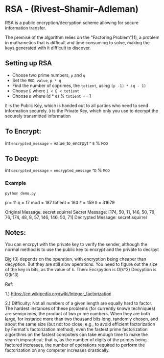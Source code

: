 # RSA - (Rivest–Shamir–Adleman)

RSA is a public encryption/decryption scheme allowing for secure information transfer.

The premise of the algorithm relies on the "Factoring Problem"[1], a problem in mathametics that is difficult and time consuming to solve, making the keys generated with it difficult to discover.


## Setting up RSA

* Choose two prime numbers, `p` and `q`
* Set the `MOD value`, `p * q`
* Find the number of coprimes, the `totient`, using `(p -1) * (q - 1)`
* Choose `E` where `1 < E < totient`
* Choose `D` where (d * e) % `totient` == 1

`E` is the Public Key, which is handed out to all parties who need to send information securely.
`D` is the Private Key, which only you use to decrypt the securely transmitted information

## To Encrypt:
int `encrypted_message` = value_to_encrpyt ^ `E` % `MOD`

## To Decypt:
int `decrypted_message` = `encrypted_message` ^`D` % `MOD`

### Example
`python demo.py`

p = 11
q = 17
mod = 187
totient = 160
`E` = 159
`D` = 31679

Original Message: secret squirrel
Secret Message: [174, 50, 11, 146, 50, 79, 76, 174, 48, 8, 57, 146, 146, 50, 71]
Decrypted Message: secret squirrel

## Notes: 
You can encrpyt with the private key to verify the sender, although the normal method is to use the public key to encrypt and the private to decrpyt

Big (0) depends on the operation, with encryption being cheaper than decyption.
But they are still slow operations. You need to figure out the size of the key in bits, as the value of `k`.
Then:
Encrpytion is O(k^2) 
Decyption is O(k^3)


Ref: 

1.) https://en.wikipedia.org/wiki/Integer_factorization

2.) Difficulty:
Not all numbers of a given length are equally hard to factor. The hardest instances of these problems (for currently known techniques) are semiprimes, the product of two prime numbers. When they are both large, for instance more than two thousand bits long, randomly chosen, and about the same size (but not too close, e.g., to avoid efficient factorization by Fermat's factorization method), even the fastest prime factorization algorithms on the fastest computers can take enough time to make the search impractical; that is, as the number of digits of the primes being factored increases, the number of operations required to perform the factorization on any computer increases drastically.

